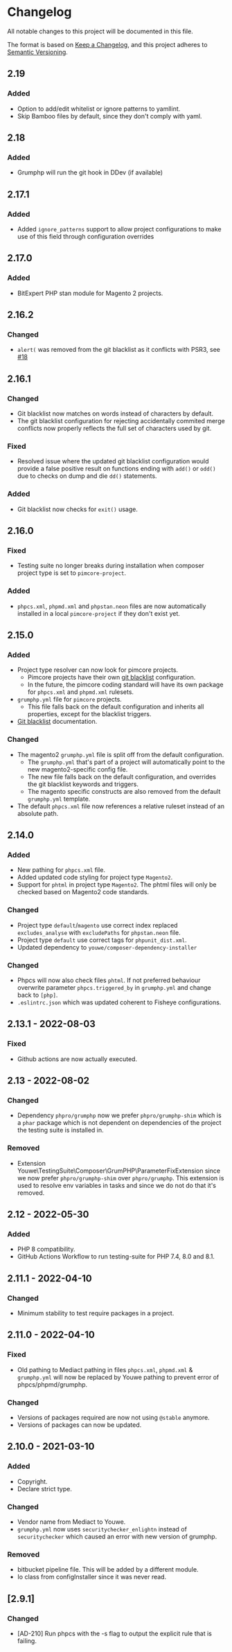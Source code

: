 # Changelog
All notable changes to this project will be documented in this file.

The format is based on [Keep a Changelog](https://keepachangelog.com/en/1.0.0/),
and this project adheres to [Semantic Versioning](https://semver.org/spec/v2.0.0.html).

## 2.19
### Added
- Option to add/edit whitelist or ignore patterns to yamllint.
- Skip Bamboo files by default, since they don't comply with yaml.

## 2.18
### Added
- Grumphp will run the git hook in DDev (if available)

## 2.17.1
### Added
- Added `ignore_patterns` support to allow project configurations to make use of this field through
configuration overrides

## 2.17.0
### Added
- BitExpert PHP stan module for Magento 2 projects.

## 2.16.2
### Changed
- `alert(` was removed from the git blacklist as it conflicts with PSR3, see
  [#18](https://github.com/YouweGit/testing-suite/issues/18)

## 2.16.1
### Changed
- Git blacklist now matches on words instead of characters by default.
- The git blacklist configuration for rejecting accidentally commited merge conflicts now properly reflects the
full set of characters used by git.

### Fixed
- Resolved issue where the updated git blacklist configuration would provide a false positive result
on functions ending with `add()` or `odd()` due to checks on dump and die `dd()` statements.

### Added
- Git blacklist now checks for `exit()` usage.

## 2.16.0
### Fixed
- Testing suite no longer breaks during installation when composer project type is set to `pimcore-project`.

### Added
- `phpcs.xml`, `phpmd.xml` and `phpstan.neon` files are now automatically installed in a local `pimcore-project` if they don't exist yet.

## 2.15.0
### Added
- Project type resolver can now look for pimcore projects.
  - Pimcore projects have their own [git blacklist](docs/components/git-blacklist.md) configuration.
  - In the future, the pimcore coding standard will have its own package for `phpcs.xml` and `phpmd.xml` rulesets.
- `grumphp.yml` file for `pimcore` projects.
  - This file falls back on the default configuration and inherits all properties, except for the blacklist triggers. 
- [Git blacklist](docs/components/git-blacklist.md) documentation.

### Changed
- The magento2 `grumphp.yml` file is split off from the default configuration.
  - The `grumphp.yml` that's part of a project will automatically point to the new magento2-specific config file.
  - The new file falls back on the default configuration, and overrides the git blacklist keywords and triggers.
  - The magento specific constructs are also removed from the default `grumphp.yml` template.
- The default `phpcs.xml` file now references a relative ruleset instead of an absolute path.

## 2.14.0
### Added
- New pathing for `phpcs.xml` file.
- Added updated code styling for project type `Magento2`.
- Support for `phtml` in project type `Magento2`. 
  The phtml files will only be checked based on Magento2 code standards.

### Changed
- Project type `default`/`magento` use correct index replaced `excludes_analyse` with `excludePaths` for `phpstan.neon` file.
- Project type `default` use correct tags for `phpunit_dist.xml`.
- Updated dependency to `youwe/composer-dependency-installer`

### Changed
- Phpcs will now also check files `phtml`. If not preferred behaviour overwrite
  parameter `phpcs.triggered_by` in `grumphp.yml` and change back to `[php]`.
- `.eslintrc.json` which was updated coherent to Fisheye configurations.

## 2.13.1 - 2022-08-03
### Fixed
- Github actions are now actually executed.

## 2.13 - 2022-08-02
### Changed
- Dependency `phpro/grumphp` now we prefer `phpro/grumphp-shim` which is a `phar`
  package which is not dependent on dependencies of the project the testing suite
  is installed in.

### Removed
- Extension Youwe\TestingSuite\Composer\GrumPHP\ParameterFixExtension since we now prefer 
  `phpro/grumphp-shim` over `phpro/grumphp`. This extension is used to resolve env
  variables in tasks and since we do not do that it's removed.

## 2.12 - 2022-05-30
### Added
- PHP 8 compatibility.
- GitHub Actions Workflow to run testing-suite for PHP 7.4, 8.0 and 8.1.

## 2.11.1 - 2022-04-10
### Changed
- Minimum stability to test require packages in a project.

## 2.11.0 - 2022-04-10
### Fixed
- Old pathing to Mediact pathing in files `phpcs.xml`, `phpmd.xml` & `grumphp.yml` will now be replaced by 
  Youwe pathing to prevent error of phpcs/phpmd/grumphp.

### Changed
- Versions of packages required are now not using `@stable` anymore.
- Versions of packages can now be updated.

## 2.10.0 - 2021-03-10
### Added
- Copyright.
- Declare strict type.

### Changed
- Vendor name from Mediact to Youwe.
- `grumphp.yml` now uses `securitychecker_enlightn` instead of `securitychecker` which caused an error with
  new version of grumphp.

### Removed
- bitbucket pipeline file. This will be added by a different module.
- Io class from configInstaller since it was never read.

## [2.9.1]
### Changed
- [AD-210] Run phpcs with the -s flag to output the explicit rule that is failing.
